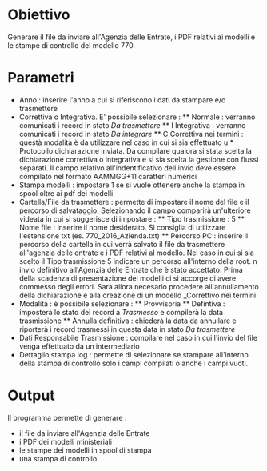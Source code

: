 # Obiettivo

Generare il file da inviare all'Agenzia delle Entrate, i PDF relativi ai modelli e le stampe di controllo del modello 770.

# Parametri
 * Anno :  inserire l'anno a cui si riferiscono i dati da stampare e/o trasmettere
 * Correttiva o Integrativa. E' possibile selezionare : 
 ** Normale :  verranno comunicati i record in stato _Da trasmettere_
 ** I Integrativa :  verranno comunicati i record in stato _Da integrare_
 ** C Correttiva nei termini :  questà modalità è da utilizzare nel caso in cui si sia effettuato u * Protocollo dichiarazione inviata. Da compilare qualora si stata scelta la dichiarazione correttiva o integrativa e si sia scelta la gestione con flussi separati. Il campo relativo all'indentificativo dell'invio deve essere compilato nel formato AAMMGG+11 caratteri numerici
 * Stampa modelli :  impostare 1 se si vuole ottenere anche la stampa in spool oltre ai pdf dei modelli
 * Cartella/File da trasmettere :  permette di impostare il nome del file e il percorso di salvataggio. Selezionando il campo comparirà un'ulteriore videata in cui si suggerisce di impostare : 
 ** Tipo trasmissione :  5
 ** Nome file :  inserire il nome desiderato. Si consiglia di utilizzare l'estensione txt (es. 770_2016_Azienda.txt)
 ** Percorso PC :  inserire il percorso della cartella in cui verrà salvato il file da trasmettere all'agenzia delle entrate e i PDF relativi al modello. Nel caso in cui si sia scelto il Tipo trasmissione 5 indicare un percorso all'interno della root.
n invio definitivo all'Agenzia delle Entrate che è stato accettato. Prima della scadenza di presentazione dei modelli ci si accorge di avere commesso degli errori. Sarà allora necesario procedere all'annullamento della dichiarazione e alla creazione di un modello _Correttivo nei termini
 * Modalità :  è possibile selezionare : 
 ** Provvisoria
 ** Defintiva :  imposterà lo stato dei record a _Trasmesso_ e compilerà la data trasmissione
 ** Annulla definitiva :  chiederà la data da annullare e riporterà i record trasmessi in questa data in stato _Da trasmettere_
 * Dati Responsabile Trasmissione :  compilare nel caso in cui l'invio del file venga effettuato da un intermediario
 * Dettaglio stampa log :  permette di selezionare se stampare all'interno della stampa di controllo solo i campi compilati o anche i campi vuoti.

# Output
Il programma permette di generare : 
 * il file da inviare all'Agenzia delle Entrate
 * i PDF dei modelli ministeriali
 * le stampe dei modelli in spool di stampa
 * una stampa di controllo
